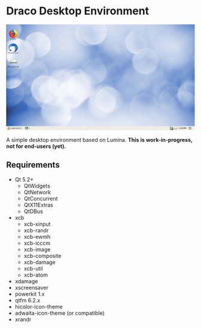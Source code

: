 # Draco Desktop Environment

![screenshot](screenshot-01.jpg)


A simple desktop environment based on Lumina. **This is work-in-progress, not for end-users (yet).**

## Requirements

  * Qt 5.2+
    * QtWidgets
    * QtNetwork
    * QtConcurrent
    * QtX11Extras
    * QtDBus
  * xcb
    * xcb-xinput
    * xcb-randr
    * xcb-ewmh
    * xcb-icccm
    * xcb-image
    * xcb-composite
    * xcb-damage
    * xcb-util
    * xcb-atom
  * xdamage
  * xscreensaver
  * powerkit 1.x
  * qtfm 6.2.x
  * hicolor-icon-theme
  * adwaita-icon-theme (or compatible)
  * xrandr

